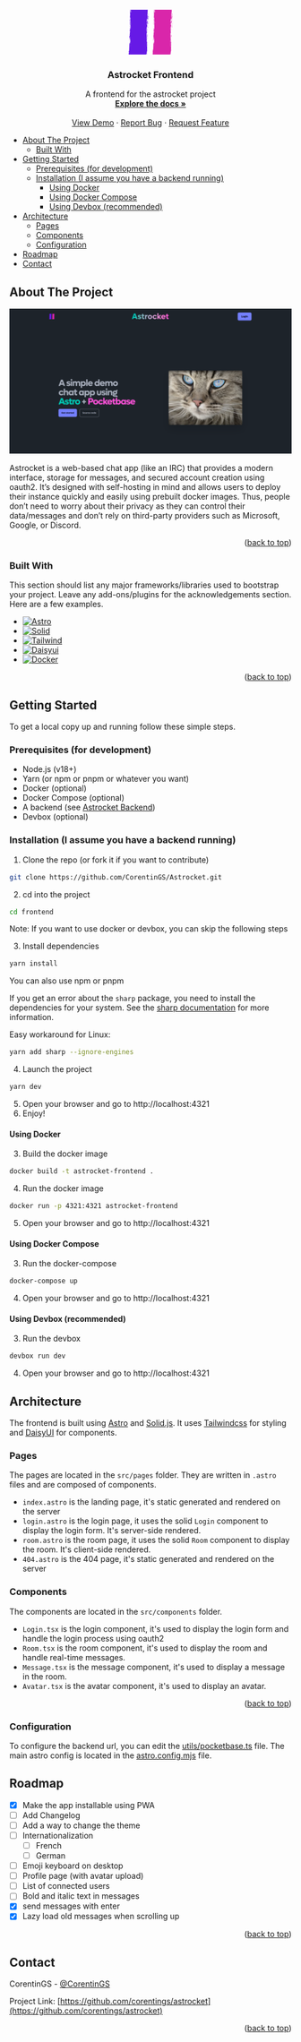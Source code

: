 <!-- PROJECT LOGO -->
<br />
<div align="center">
  <a href="https://github.com/corentings/astrocket">
    <img src="src/assets/img/logo.png" alt="Logo" width="80" height="80">
  </a>

<h3 align="center">Astrocket Frontend</h3>
  <p align="center">
    A frontend for the astrocket project
    <br />
    <a href="https://github.com/CorentinGS/Astrocket/documentation"><strong>Explore the docs »</strong></a>
    <br />
    <br />
    <a href="https://astrocket.corentings.dev">View Demo</a>
    ·
    <a href="https://github.com/corentings/astrocket/issues">Report Bug</a>
    ·
    <a href="https://github.com/corentings/astrocket/issues">Request Feature</a>
  </p>
</div>

<!-- TOC -->
  * [About The Project](#about-the-project)
    * [Built With](#built-with)
  * [Getting Started](#getting-started)
    * [Prerequisites (for development)](#prerequisites-for-development)
    * [Installation (I assume you have a backend running)](#installation-i-assume-you-have-a-backend-running)
      * [Using Docker](#using-docker)
      * [Using Docker Compose](#using-docker-compose)
      * [Using Devbox (recommended)](#using-devbox-recommended)
  * [Architecture](#architecture)
    * [Pages](#pages)
    * [Components](#components)
    * [Configuration](#configuration)
  * [Roadmap](#roadmap)
  * [Contact](#contact)
<!-- TOC -->


<!-- ABOUT THE PROJECT -->

## About The Project

[![Astrocket Screen Shot][product-screenshot]](https://astrocket.corentings.dev)

Astrocket is a web-based chat app (like an IRC) that provides a modern interface, storage for messages, and secured
account creation using oauth2. It’s designed with self-hosting in mind and allows users to deploy their instance quickly
and easily using prebuilt docker images.
Thus, people don’t need to worry about their privacy as they can control their data/messages and don’t rely on
third-party providers such as Microsoft, Google, or Discord.

<p align="right">(<a href="#readme-top">back to top</a>)</p>

### Built With

This section should list any major frameworks/libraries used to bootstrap your project. Leave any add-ons/plugins for
the acknowledgements section. Here are a few examples.

* [![Astro][Astro.build]][Astro-url]
* [![Solid][Solid.js]][Solid-url]
* [![Tailwind][Tailwindcss]][Tailwind-url]
* [![Daisyui][Daisyui.com]][Daisyui-url]
* [![Docker][Docker.com]][Docker-url]

<p align="right">(<a href="#readme-top">back to top</a>)</p>



<!-- GETTING STARTED -->

## Getting Started

To get a local copy up and running follow these simple steps.

### Prerequisites (for development)

* Node.js (v18+)
* Yarn (or npm or pnpm or whatever you want)
* Docker (optional)
* Docker Compose (optional)
* A backend (see [Astrocket Backend](../backend))
* Devbox (optional)

### Installation (I assume you have a backend running)

1. Clone the repo (or fork it if you want to contribute)

```sh
git clone https://github.com/CorentinGS/Astrocket.git
```

2. cd into the project

```sh
cd frontend
```

Note: If you want to use docker or devbox, you can skip the following steps

3. Install dependencies

```sh
yarn install
``` 

You can also use npm or pnpm 

If you get an error about the `sharp` package, you need to install the dependencies for your system. See
the [sharp documentation](https://sharp.pixelplumbing.com/install#cross-platform) for more information.

Easy workaround for Linux:

```sh
yarn add sharp --ignore-engines
```


4. Launch the project

```sh
yarn dev
```

5. Open your browser and go to http://localhost:4321
6. Enjoy!

#### Using Docker

3. Build the docker image

```sh
docker build -t astrocket-frontend .
```

4. Run the docker image

```sh
docker run -p 4321:4321 astrocket-frontend
```

5. Open your browser and go to http://localhost:4321

#### Using Docker Compose

3. Run the docker-compose

```sh
docker-compose up
```

4. Open your browser and go to http://localhost:4321

#### Using Devbox (recommended)

3. Run the devbox

```sh
devbox run dev
```

4. Open your browser and go to http://localhost:4321

<!-- USAGE EXAMPLES -->

## Architecture

The frontend is built using [Astro](https://astro.build) and [Solid.js](https://www.solidjs.com/).
It uses [Tailwindcss](https://tailwindcss.com/) for styling and [DaisyUI](https://daisyui.com/) for components.

### Pages

The pages are located in the `src/pages` folder. They are written in `.astro` files and are composed of components.

- `index.astro` is the landing page, it's static generated and rendered on the server
- `login.astro` is the login page, it uses the solid `Login` component to display the login form. It's server-side
  rendered.
- `room.astro` is the room page, it uses the solid `Room` component to display the room. It's client-side rendered.
- `404.astro` is the 404 page, it's static generated and rendered on the server

### Components

The components are located in the `src/components` folder.

- `Login.tsx` is the login component, it's used to display the login form and handle the login process using oauth2
- `Room.tsx` is the room component, it's used to display the room and handle real-time messages.
- `Message.tsx` is the message component, it's used to display a message in the room.
- `Avatar.tsx` is the avatar component, it's used to display an avatar.

<p align="right">(<a href="#readme-top">back to top</a>)</p>

### Configuration

To configure the backend url, you can edit the [utils/pocketbase.ts](src/utils/pocketbase.ts) file.
The main astro config is located in the [astro.config.mjs](astro.config.mjs) file.


<!-- ROADMAP -->

## Roadmap

- [x] Make the app installable using PWA
- [ ] Add Changelog
- [ ] Add a way to change the theme
- [ ] Internationalization
    - [ ] French
    - [ ] German
- [ ] Emoji keyboard on desktop
- [ ] Profile page (with avatar upload)
- [ ] List of connected users
- [ ] Bold and italic text in messages
- [x] send messages with enter
- [x] Lazy load old messages when scrolling up

<p align="right">(<a href="#readme-top">back to top</a>)</p>



<!-- CONTACT -->

## Contact

CorentinGS - [@CorentinGS](https://github.com/corentings)

Project Link: [https://github.com/corentings/astrocket](https://github.com/corentings/astrocket)

<p align="right">(<a href="#readme-top">back to top</a>)</p>



<!-- ACKNOWLEDGMENTS -->


<!-- MARKDOWN LINKS & IMAGES -->
<!-- https://www.markdownguide.org/basic-syntax/#reference-style-links -->
<!-- https://github.com/othneildrew/Best-README-Template/tree/master -->

[product-screenshot]: public/landing.png

[Astro.build]: https://img.shields.io/badge/Astro-0C1222?style=for-the-badge&logo=astro&logoColor=FDFDFE

[Astro-url]: https://astro.build/

[Solid.js]: https://img.shields.io/badge/Solid%20JS-2C4F7C?style=for-the-badge&logo=solid&logoColor=white

[Solid-url]: https://www.solidjs.com/

[Tailwindcss]: https://img.shields.io/badge/Tailwind_CSS-38B2AC?style=for-the-badge&logo=tailwind-css&logoColor=white

[Tailwind-url]: https://tailwindcss.com/

[Daisyui.com]: https://img.shields.io/badge/daisyUI-1ad1a5?style=for-the-badge&logo=daisyui&logoColor=white

[Daisyui-url]: https://daisyui.com/

[Docker.com]: https://img.shields.io/badge/Docker-2CA5E0?style=for-the-badge&logo=docker&logoColor=white

[Docker-url]: https://www.docker.com/

